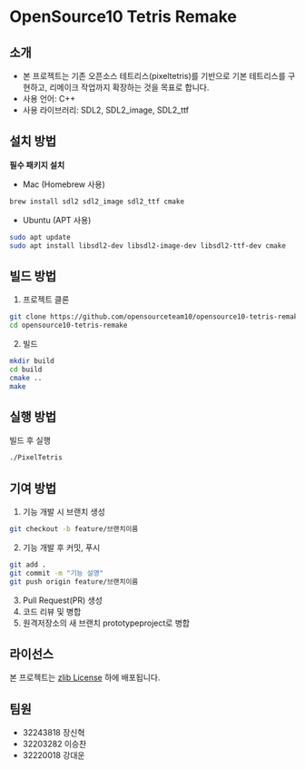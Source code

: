 # OpenSource10 Tetris Remake

## 소개
- 본 프로젝트는 기존 오픈소스 테트리스(pixeltetris)를 기반으로 기본 테트리스를 구현하고, 리메이크 작업까지 확장하는 것을 목표로 합니다.
- 사용 언어: C++
- 사용 라이브러리: SDL2, SDL2_image, SDL2_ttf

## 설치 방법

**필수 패키지 설치**

- Mac (Homebrew 사용)

```bash
brew install sdl2 sdl2_image sdl2_ttf cmake
```

- Ubuntu (APT 사용)

```bash
sudo apt update
sudo apt install libsdl2-dev libsdl2-image-dev libsdl2-ttf-dev cmake
```

## 빌드 방법

1. 프로젝트 클론
```bash
git clone https://github.com/opensourceteam10/opensource10-tetris-remake.git
cd opensource10-tetris-remake
```
2. 빌드
```bash
mkdir build
cd build
cmake ..
make
```

## 실행 방법

빌드 후 실행
```bash
./PixelTetris
```

## 기여 방법

1. 기능 개발 시 브랜치 생성
```bash
git checkout -b feature/브랜치이름
```
2. 기능 개발 후 커밋, 푸시
```bash
git add .
git commit -m "기능 설명"
git push origin feature/브랜치이름
```
3. Pull Request(PR) 생성
4. 코드 리뷰 및 병합
5. 원격저장소의 새 브랜치 prototypeproject로 병합

## 라이선스

본 프로젝트는 [zlib License](https://opensource.org/licenses/Zlib) 하에 배포됩니다.

## 팀원

- 32243818 장신혁
- 32203282 이승찬
- 32220018 강대운

